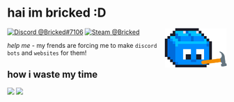 # hai im bricked :D

<img alt="Profile Picture" align="right" height="90em" src="assets/constructing.gif">

[![Discord @Bricked#7106](https://dcbadge.vercel.app/api/shield/691572882148425809?style=flat)](https://discord.com/users/691572882148425809)
[![Steam @Bricked](https://img.shields.io/badge/Bricked-171a21?logo=steam&logoColor=white)](https://steamcommunity.com/id/brycked)

_help me_ - my frends are forcing me to make `discord bots` and `websites` for them!

## how i waste my time

<picture height="160em" alt="GitHub Stats">
<source 
  srcset="https://github-readme-stats.vercel.app/api?username=brycked&include_all_commits=true&count_private=true&custom_title=GitHub%20Stats&hide=issues&show_icons=true&hide_border=true&bg_color=0000&theme=github_dark"
  media="(prefers-color-scheme: dark)"
/>
<img src="https://github-readme-stats.vercel.app/api?username=brycked&include_all_commits=true&count_private=true&custom_title=GitHub%20Stats&show_icons=true&hide_border=true&bg_color=0000&hide=issues&theme=default" />
</picture>
<picture height="160em" alt="Most Used Languages">
<source 
  srcset="https://github-readme-stats.vercel.app/api/top-langs?username=brycked&layout=compact&hide_border=true&bg_color=0000&theme=github_dark"
  media="(prefers-color-scheme: dark)"
/>
<img src="https://github-readme-stats.vercel.app/api/top-langs?username=brycked&layout=compact&hide_border=true&bg_color=0000&theme=default" />
</picture>
